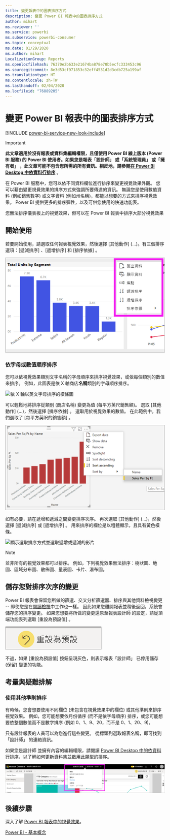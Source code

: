 ```yaml
---
title: 變更報表中的圖表排序方式
description: 變更 Power BI 報表中的圖表排序方式
author: mihart
ms.reviewer: ''
ms.service: powerbi
ms.subservice: powerbi-consumer
ms.topic: conceptual
ms.date: 01/29/2020
ms.author: mihart
LocalizationGroup: Reports
ms.openlocfilehash: 76370e2b633e21674ba878e70b5ecfc333453c96
ms.sourcegitcommit: 8e3d53cf971853c32eff4531d2d3cdb725a199af
ms.translationtype: HT
ms.contentlocale: zh-TW
ms.lasthandoff: 02/04/2020
ms.locfileid: "76889205"
---
```

# <a name="change-how-a-chart-is-sorted-in-a-power-bi-report"></a>變更 Power BI 報表中的圖表排序方式



[!INCLUDE [power-bi-service-new-look-include](../includes/power-bi-service-new-look-include.md)]


> [!IMPORTANT]
> **此文章適用於沒有報表或資料集編輯權限，且僅使用 Power BI 線上版本 (Power BI 服務) 的 Power BI 使用者。如果您是報表「設計師」  或「系統管理員」  或「擁有者」  ，此文章可能不包含您所需的所有資訊。相反地，請參閱[在 Power BI Desktop 中依資料行排序](../desktop-sort-by-column.md)** 。

在 Power BI 服務中，您可以依不同資料欄位進行排序來變更視覺效果外觀。 您可以藉由變更視覺效果的排序方式來強調所要傳達的資訊。 無論您是使用數值資料 (例如銷售數字) 或文字資料 (例如州名稱)，都能以想要的方式來排序視覺效果。 Power BI 提供更多的排序彈性，以及可供您使用的快速功能表。 

您無法排序儀表板上的視覺效果，但可以在 Power BI 報表中排序大部分視覺效果 

## <a name="get-started"></a>開始使用

若要開始使用，請選取任何報表視覺效果，然後選擇 [其他動作]  (...)。有三個排序選項：[遞減排序]  、[遞增排序]  和 [排序依據]  。 
    

![依 X 軸以英文字母排序的橫條圖](media/end-user-change-sort/power-bi-more-actions.png)

### <a name="sort-alphabetically-or-numerically"></a>依字母或數值順序排序

您可以依視覺效果類別文字名稱的字母順序來排序視覺效果，或依每個類別的數值來排序。 例如，此圖表是依 X 軸商店**名稱**類別的字母順序排序。

![依 X 軸以英文字母排序的橫條圖](media/end-user-change-sort/powerbi-sort-category.png)

可以輕鬆地將排序從類別 (商店名稱) 變更為值 (每平方英尺銷售額)。 選取 [其他動作]  (...)，然後選擇 [排序依據]  。 選取用於視覺效果的數值。  在此範例中，我們選取了 [每平方英呎的銷售額]  。

![顯示依序選取 [排序依據] 和某個值的螢幕擷取畫面](media/end-user-change-sort/power-bi-sort-value.png)

如有必要，請在遞增和遞減之間變更排序次序。  再次選取 [其他動作]  (...)，然後選擇 [遞減排序]  或 [遞增排序]  。 用來排序的欄位是以粗體顯示，且具有黃色橫條。

   ![顯示選取排序方式並選取遞增或遞減的影片](media/end-user-change-sort/sort.gif)

> [!NOTE]
> 並非所有的視覺效果都可以排序。 例如，下列視覺效果無法排序：樹狀圖、地圖、區域分布圖、散佈圖、量表圖、卡片、瀑布圖。

## <a name="saving-changes-you-make-to-sort-order"></a>儲存您對排序次序的變更
Power BI 報表會保留您所做的篩選、交叉分析篩選器、排序與其他資料檢視變更 -- 即使您是在[閱讀檢視](end-user-reading-view.md)中工作也一樣。 因此如果您離開報表並稍後返回，系統會儲存您的排序變更。  如果您想要將所做的變更還原至報表設計師  的設定，請從頂端功能表列選取 [重設為預設值]  。 

![永續性排序](media/end-user-change-sort/power-bi-reset.png)

不過，如果 [重設為預設值]  按鈕呈現灰色，則表示報表「設計師」  已停用儲存 (保留) 變更的功能。

<a name="other"></a>
## <a name="considerations-and-troubleshooting"></a>考量與疑難排解

### <a name="sorting-using-other-criteria"></a>使用其他準則排序
有時候，您會想要使用不同欄位 (未包含在視覺效果中的欄位) 或其他準則來排序視覺效果。  例如，您可能想要依月份循序 (而不是依字母順序) 排序，或您可能想要依整個數值而不是數字排序 (例如 0、1、9、20，而不是 0、1、20、9)。  

只有設計報表的人員可以為您進行這些變更。 從標頭列選取報表名稱，即可找到「設計師」  的連絡資訊。

如果您是設計師  並擁有內容的編輯權限，請閱讀 [Power BI Desktop 中的依資料行排序](../desktop-sort-by-column.md)，以了解如何更新資料集並啟用此類型的排序。

![顯示連絡資訊的下拉式清單](media/end-user-change-sort/power-bi-contact.png)

## <a name="next-steps"></a>後續步驟
深入了解 [Power BI 報表中的視覺效果](end-user-visualizations.md)。

[Power BI - 基本概念](end-user-basic-concepts.md)
